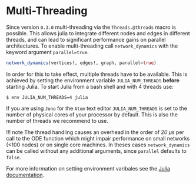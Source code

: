 # Multi-Threading

Since version `0.3.0` multi-threading via the `Threads.@threads` macro is possible. This allows julia to integrate different nodes and edges in different threads, and can lead to significant performance gains on parallel architectures. To enable multi-threading call `network_dynamics` with the keyword argument `parallel=true`.

```julia
network_dynamics(vertices!, edges!, graph, parallel=true)
```

In order for this to take effect, multiple threads have to be available. This is achieved by setting the environment variable `JULIA_NUM_THREADS` **before** starting Julia.  To start Julia from a bash shell and with 4 threads use:
```
$ env JULIA_NUM_THREADS=4 julia
```

If you are using `Juno` for the `Atom` text editor `JULIA_NUM_THREADS` is set to the number of physical cores of your processor by default. This is also the number of threads we recommend to use.

!!! note
    The thread handling causes an overhead in the order of *20 μs* per call to the ODE function which might impair performance on small networks (<100 nodes) or on single core machines. In theses cases `network_dynamics` can be called without any additional arguments, since `parallel` defaults to `false`.



For more information on setting environment varibales see the [Julia documentation](https://docs.julialang.org/en/v1/manual/environment-variables/index.html#JULIA_NUM_THREADS-1).
